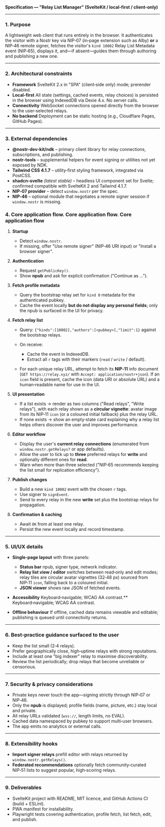 **Specification — "Relay List Manager" (SvelteKit / local‑first / client‑only)**

---

### 1. Purpose

A lightweight web client that runs entirely in the browser. It authenticates the visitor with a Nostr key via NIP‑07 (in‑page extension such as Alby) **or** a NIP‑46 remote signer, fetches the visitor's `kind 10002` Relay List Metadata event (NIP‑65), displays it, and—if absent—guides them through authoring and publishing a new one.

---

### 2. Architectural constraints

* **Framework**  SvelteKit 2.x in "SPA" (client‑side only) mode; prerender disabled.
* **Local‑first**  All state (settings, cached events, relay choices) is persisted in the browser using IndexedDB via Dexie 4.x. No server calls.
* **Connectivity**  WebSocket connections opened directly from the browser to the user‑selected relays.
* **No backend**  Deployment can be static hosting (e.g., Cloudflare Pages, GitHub Pages).

---

### 3. External dependencies

* **@nostr-dev-kit/ndk** – primary client library for relay connections, subscriptions, and publishing.
* **nostr-tools** – supplemental helpers for event signing or utilities not yet exposed by NDK.
* **Tailwind CSS 4.1.7** – utility‑first styling framework, integrated via PostCSS.
* **shadcn‑svelte** *(latest stable)* – headless UI component set for Svelte; confirmed compatible with SvelteKit 2 and Tailwind 4.1.7.
* **NIP‑07 provider** – detect `window.nostr` per the spec.
* **NIP‑46** – optional module that negotiates a remote signer session if `window.nostr` is missing.

### 4. Core application flow. Core application flow. Core application flow

1. **Startup**

   * Detect `window.nostr`.
   * If missing, offer "Use remote signer" (NIP‑46 URI input) or "Install a browser signer".

2. **Authentication**

   * Request `getPublicKey()`.
   * Show **npub** and ask for explicit confirmation ("Continue as ...").

3. **Fetch profile metadata**

   * Query the bootstrap relay set for `kind 0` metadata for the authenticated pubkey.
   * Cache the event locally **but do not display any personal fields**; only the npub is surfaced in the UI for privacy.

4. **Fetch relay list**

   * Query: `{"kinds":[10002],"authors":[<pubkey>],"limit":1}` against the bootstrap relays.
   * On receive:

     * Cache the event in IndexedDB.
     * Extract all `r` tags with their markers (`read` / `write` / default).
   * For each unique relay URL, attempt to fetch its **NIP‑11** info document (`GET https://relay.xyz/` with `Accept: application/nostr+json`). If an `icon` field is present, cache the icon (data URI or absolute URL) and a human‑readable name for use in the UI.

5. **UI presentation**

   * If a list exists → render as two columns ("Read relays", "Write relays"), with each relay shown as a **circular vignette**: avatar image from its NIP‑11 `icon` (or a coloured initial fallback) plus the relay URL.
   * If none exists → show an empty‑state card explaining why a relay list helps others discover the user and improves performance.

6. **Editor workflow**

   * Display the user's **current relay connections** (enumerated from `window.nostr.getRelays?` or app defaults).
   * Allow the user to tick up to **three** preferred relays for **write** and optionally different ones for **read**.
   * Warn when more than three selected ("NIP‑65 recommends keeping the list small for replication efficiency").

7. **Publish changes**

   * Build a new `kind 10002` event with the chosen `r` tags.
   * Use signer to `signEvent`.
   * Send to every relay in the new **write** set plus the bootstrap relays for propagation.

8. **Confirmation & caching**

   * Await `OK` from at least one relay.
   * Persist the new event locally and record timestamp.

---

### 5. UI/UX details

* **Single‑page layout** with three panels:

  * **Status bar**  npub, signer type, network indicator.
  * **Relay list view / editor**  switches between read‑only and edit modes; relay tiles are circular avatar vignettes (32‑48 px) sourced from NIP‑11 `icon`, falling back to a coloured initial.
  * **JSON viewer**  shows raw JSON of fetched events.
* **Accessibility**  Keyboard‑navigable; WCAG AA contrast.**  Keyboard‑navigable; WCAG AA contrast.
* **Offline behaviour**  If offline, cached data remains viewable and editable; publishing is queued until connectivity returns.

---

### 6. Best‑practice guidance surfaced to the user

* Keep the list small (2‑4 relays).
* Prefer geographically close, high‑uptime relays with strong reputations.
* Include at least one "big indexer" relay to maximise discoverability.
* Review the list periodically; drop relays that become unreliable or censorious.

---

### 7. Security & privacy considerations

* Private keys never touch the app—signing strictly through NIP‑07 or NIP‑46.
* Only the **npub** is displayed; profile fields (name, picture, etc.) stay local and private.
* All relay URLs validated (`wss://`, length limits, no EVAL).
* Cached data namespaced by pubkey to support multi‑user browsers.
* The app emits no analytics or external calls.

---

### 8. Extensibility hooks

* **Import signer relays**  prefill editor with relays returned by `window.nostr.getRelays()`.
* **Federated recommendations**  optionally fetch community‑curated NIP‑51 lists to suggest popular, high‑scoring relays.

---

### 9. Deliverables

* SvelteKit project with README, MIT licence, and GitHub Actions CI (build + ESLint).
* PWA manifest for installability.
* Playwright tests covering authentication, profile fetch, list fetch, edit, and publish.

